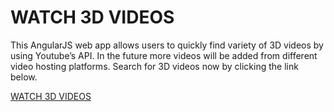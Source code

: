 # WATCH 3D VIDEOS

This AngularJS web app allows users to quickly find variety of 3D videos by using Youtube’s API. In the future more videos will be added from different video hosting platforms. Search for 3D videos now by clicking the link below.

[WATCH 3D VIDEOS](http://youtubesearch.baiaman.com/)
